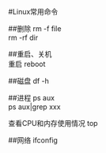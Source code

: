 #Linux常用命令

##删除
rm -f file  
rm -rf dir  

##重启、关机  
重启 reboot  

##磁盘
df -h  

##进程
ps aux  
ps aux|grep xxx  

查看CPU和内存使用情况 top  

##网络
ifconfig  
